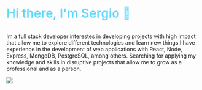 <div>
  <h3>Hi there, I'm Sergio 👋</h3>
  <div class="main-section">
  <p>Im a full stack developer interestes in developing projects with high impact that allow me to explore different technologies and learn new things.I have experience in the development of web applications with React, Node, Express, MongoDB, PostgreSQL, among others. Searching for applying my knowledge and skills in disruptive projects that allow me to grow as a professional and as a person.</p>
  <img src="https://github-readme-stats.vercel.app/api?username=sagarciaescobar&theme=cobalt" />
  </div>
</div>
<style>
  h3 {
    color: #61dafb;
    font-size: 2rem;
    font-weight: 600;
  }

  .main-section {
    display: flex;
    flex-direction: row;
    justify-content: space-between;
  }

  .main-section p {
    width: 50%;
  }

  .main-section img {
    width: 50%;
  }
</style>

<!--
**sagarciaescobar/sagarciaescobar** is a ✨ _special_ ✨ repository because its `README.md` (this file) appears on your GitHub profile.

Here are some ideas to get you started:

- 🔭 I’m currently working on ...
- 🌱 I’m currently learning ...
- 👯 I’m looking to collaborate on ...
- 🤔 I’m looking for help with ...
- 💬 Ask me about ...
- 📫 How to reach me: ...
- 😄 Pronouns: ...
- ⚡ Fun fact: ...
  -->
